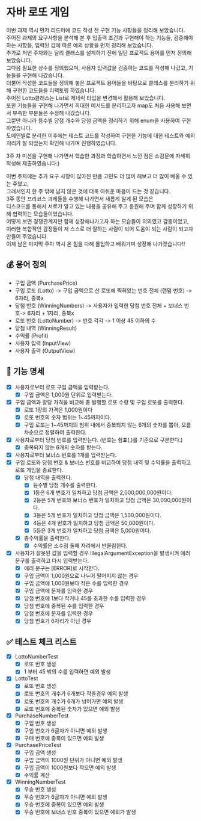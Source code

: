 # 자바 로또 게임
이번 과제 역시 먼저 리드미에 코드 작성 전 구현 기능 사항들을 정리해 보았습니다.    
주어진 과제의 요구사항을 분석해 본 후 입출력 조건과 구현해야 하는 기능들, 검증해야 하는 사항들, 입력된 값에 따른 예외 상황을 먼저 정리해 보았습니다.   
추가로 저번 주차와는 달리 클래스를 설계하기 전에 일단 프로젝트 용어를 먼저 정의해 보았습니다.   
그다음 필요한 상수를 정의했으며, 사용자 입력값을 검증하는 코드를 작성해 나갔고, 기능들을 구현해 나갔습니다.    
더불어 작성한 코드들을 정의해 놓은 프로젝트 용어들을 바탕으로 클래스를 분리하기 위해 구현한 코드들을 리팩토링 하였습니다.    
주어진 Lotto클래스는 List<LottoNumber>로 제네릭 타입을 변경해서 활용해 보았습니다.    
또한 기능들을 구현해 나가면서 최대한 메서드를 분리하고자 map도 처음 사용해 보면서 부족한 부분들은 수정해 나갔습니다.   
그뿐만 아니라 등수별  당첨 개수와 당첨 금액을 정리하기 위해 enum을 사용하여 구현하였습니다.    
도메인별로 분리한 이후에는 테스트 코드를 작성하여 구현한 기능에 대한 테스트와 예외 처리가 잘 되었는지 확인해 나가며 진행하였습니다.

3주 차 미션을 구현해 나가면서 학습한 과정과 학습하면서 느낀 점은 소감문에 자세히 작성해 제출하였습니다:)

이번 주차에는 추가 요구 사항이 많아진 만큼 고민도 더 많이 해보고 더 많이 배울 수 있는 주였고,    
그래서인지 한 주 밖에 남지 않은 것에 더욱 아쉬운 마음이 드는 것 같습니다.    
3주 동안 프리코스 과제들을 수행해 나가면서 새롭게 알게 된 모습은    
디스코드를 통해서 서로가 알고 있는 내용을 공유해 주고 응원해 주며 함께 성장하기 위해 협력하는 모습들이었습니다.    
어떻게 보면 경쟁관계지만 함께 성장해나가고자 하는 모습들이 의외였고 감동이었고,    
이러한 복합적인 감정들이 저 스스로 더 잘하는 사람이 되어 도움이 되는 사람이 되고자 만들어 주었습니다.    
이제 남은 마지막 주차 역시 온 힘을 다해 몰입하고 배워가며 성장해 나가겠습니다!!

## 💰 용어 정의
- 구입 금액 (PurchasePrice)
- 구입 로또 (Lotto) -> 구입 금액으로 산 로또에 찍혀있는 번호 전체 (랜덤 번호) -> 6자리, 중복x
- 당첨 번호 (WinningNumbers) -> 사용자가 입력한 당첨 번호 전체 + 보너스 번호-> 6자리 + 1자리, 중복x
- 로또 번호 (LottoNumber) -> 번호 각각 -> 1 이상 45 이하의 수
- 당첨 내역 (WinningResult)
- 수익률 (Profit)
- 사용자 입력 (InputView)
- 사용자 출력 (OutputView)

## 💸 기능 명세
- [x] 사용자로부터 로또 구입 금액을 입력받는다.
  - [x] 구입 금액은 1,000원 단위로 입력받는다.
- [x] 구입 금액과 장당 가격을 비교해 총 발행할 로또 수량 및 구입 로또를 출력한다.
  - [x] 로또 1장의 가격은 1,000원이다
  - [x] 로또 번호의 숫자 범위는 1~45까지이다.
  - [x] 구입 로또는 1~45까지의 범위 내에서 중복되지 않는 6개의 숫자를 뽑아, 오름차순으로 정렬하여 출력한다.
- [x] 사용자로부터 당첨 번호를 입력받는다. (번호는 쉼표(,)를 기준으로 구분한다.)
  - [x] 중복되지 않는 6개의 숫자를 받는다.
- [x] 사용자로부터 보너스 번호를 1개를 입력받는다.
- [x] 구입 로또와 당첨 번호 & 보너스 번호를 비교하여 당첨 내역 및 수익률을 출력하고 로또 게임을 종료한다.
  - [x] 당첨 내역을 출력한다.
    - [x] 등수별 당첨 개수를 출력한다.
    - [x] 1등은 6개 번호가 일치하고 당첨 금액은 2,000,000,000원이다.
    - [x] 2등은 5개 번호와 보너스 번호가 일치하고 당첨 금액은 30,000,000원이다.
    - [x] 3등은 5개 번호가 일치하고 당첨 금액은 1,500,000원이다.
    - [x] 4등은 4개 번호가 일치하고 당첨 금액은 50,000원이다.
    - [x] 5등은 3개 번호가 일치하고 당첨 금액은 5,000원이다.
  - [x] 총수익률을 출력한다.
    - [x] 수익률은 소수점 둘째 자리에서 반올림한다.
- [x] 사용자가 잘못된 값을 입력할 경우 IllegalArgumentException을 발생시켜 에러 문구를 출력하고 다시 입력받는다.
  - [x] 에러 문구는 [ERROR]로 시작한다.
  - [x] 구입 금액이 1,000원으로 나누어 떨어지지 않는 경우
  - [x] 구입 금액에 1,000원보다 작은 수를 입력한 경우
  - [x] 구입 금액에 문자를 입력한 경우
  - [x] 당첨 번호에 1보다 작거나 45를 초과한 수를 입력한 경우
  - [x] 당첨 번호에 중복된 수를 입력한 경우
  - [x] 당첨 번호에 문자를 입력한 경우
  - [x] 당첨 번호가 6자리가 아닌 경우

## ✅ 테스트 체크 리스트
- [x] LottoNumberTest
  - [x] 로또 번호 생성
  - [x] 1 부터 45 밖의 수를 입력하면 예외 발생
- [x] LottoTest
  - [x] 로또 번호 생성
  - [x] 로또 번호의 개수가 6개보다 작을경우 예외 발생
  - [x] 로또 번호의 개수가 6개가 넘어가면 예외 발생
  - [x] 로또 번호에 중복된 숫자가 있으면 예외 발생
- [x] PurchaseNumberTest
  - [x] 구입 번호 생성
  - [x] 구입 번호가 6글자가 아니면 예외 발생
  - [x] 구매 번호에 중복이 있으면 예외 발생
- [x] PurchasePriceTest
  - [x] 구입 금액 생성
  - [x] 구입 금액이 1000원 단위가 아니면 예외 발생
  - [x] 구입 금액이 1000원보다 작으면 예외 발생
  - [x] 수익률 계산
- [x] WinningNumberTest
  - [x] 우승 번호 생성
  - [x] 우승 번호가 6글자가 아니면 예외 발생
  - [x] 우승 번호에 중복이 있으면 예외 발생
  - [x] 우승 번호에 보너스 번호 중복이 있으면 예외가 발생